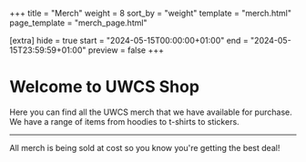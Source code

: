 +++
title = "Merch"
weight = 8
sort_by = "weight"
template = "merch.html"
page_template = "merch_page.html"

[extra]
hide = true
start = "2024-05-15T00:00:00+01:00"
end = "2024-05-15T23:59:59+01:00"
preview = false
+++

# Welcome to UWCS Shop

Here you can find all the UWCS merch that we have available for purchase. We have a range of items from hoodies to t-shirts to stickers.

***

All merch is being sold at cost so you know you're getting the best deal!